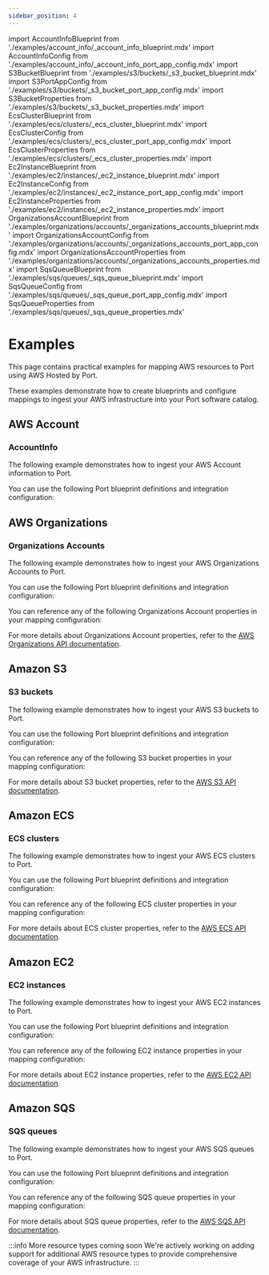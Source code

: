```yaml
---
sidebar_position: 4
---
```


import AccountInfoBlueprint from './examples/account_info/_account_info_blueprint.mdx'
import AccountInfoConfig from './examples/account_info/_account_info_port_app_config.mdx'
import S3BucketBlueprint from './examples/s3/buckets/_s3_bucket_blueprint.mdx'
import S3PortAppConfig from './examples/s3/buckets/_s3_bucket_port_app_config.mdx'
import S3BucketProperties from './examples/s3/buckets/_s3_bucket_properties.mdx'
import EcsClusterBlueprint from './examples/ecs/clusters/_ecs_cluster_blueprint.mdx'
import EcsClusterConfig from './examples/ecs/clusters/_ecs_cluster_port_app_config.mdx'
import EcsClusterProperties from './examples/ecs/clusters/_ecs_cluster_properties.mdx'
import Ec2InstanceBlueprint from './examples/ec2/instances/_ec2_instance_blueprint.mdx'
import Ec2InstanceConfig from './examples/ec2/instances/_ec2_instance_port_app_config.mdx'
import Ec2InstanceProperties from './examples/ec2/instances/_ec2_instance_properties.mdx'
import OrganizationsAccountBlueprint from './examples/organizations/accounts/_organizations_accounts_blueprint.mdx'
import OrganizationsAccountConfig from './examples/organizations/accounts/_organizations_accounts_port_app_config.mdx'
import OrganizationsAccountProperties from './examples/organizations/accounts/_organizations_accounts_properties.mdx'
import SqsQueueBlueprint from './examples/sqs/queues/_sqs_queue_blueprint.mdx'
import SqsQueueConfig from './examples/sqs/queues/_sqs_queue_port_app_config.mdx'
import SqsQueueProperties from './examples/sqs/queues/_sqs_queue_properties.mdx'

# Examples

This page contains practical examples for mapping AWS resources to Port using AWS Hosted by Port.

These examples demonstrate how to create blueprints and configure mappings to ingest your AWS infrastructure into your Port software catalog.

## AWS Account

### AccountInfo

The following example demonstrates how to ingest your AWS Account information to Port.

You can use the following Port blueprint definitions and integration configuration:

<AccountInfoBlueprint/>

<AccountInfoConfig/>

## AWS Organizations

### Organizations Accounts

The following example demonstrates how to ingest your AWS Organizations Accounts to Port.

You can use the following Port blueprint definitions and integration configuration:

<OrganizationsAccountBlueprint/>

<OrganizationsAccountConfig/>

You can reference any of the following Organizations Account properties in your mapping configuration:

<OrganizationsAccountProperties/>

For more details about Organizations Account properties, refer to the [AWS Organizations API documentation](https://docs.aws.amazon.com/organizations/latest/APIReference/API_DescribeAccount.html).

## Amazon S3

### S3 buckets

The following example demonstrates how to ingest your AWS S3 buckets to Port.

You can use the following Port blueprint definitions and integration configuration:

<S3BucketBlueprint/>

<S3PortAppConfig/>

You can reference any of the following S3 bucket properties in your mapping configuration:

<S3BucketProperties/>

For more details about S3 bucket properties, refer to the [AWS S3 API documentation](https://docs.aws.amazon.com/AmazonS3/latest/API/API_ListBuckets.html).

## Amazon ECS

### ECS clusters

The following example demonstrates how to ingest your AWS ECS clusters to Port.

You can use the following Port blueprint definitions and integration configuration:

<EcsClusterBlueprint/>

<EcsClusterConfig/>

You can reference any of the following ECS cluster properties in your mapping configuration:

<EcsClusterProperties/>

For more details about ECS cluster properties, refer to the [AWS ECS API documentation](https://docs.aws.amazon.com/AmazonECS/latest/APIReference/API_DescribeClusters.html).

## Amazon EC2

### EC2 instances

The following example demonstrates how to ingest your AWS EC2 instances to Port.

You can use the following Port blueprint definitions and integration configuration:

<Ec2InstanceBlueprint/>

<Ec2InstanceConfig/>

You can reference any of the following EC2 instance properties in your mapping configuration:

<Ec2InstanceProperties/>

For more details about EC2 instance properties, refer to the [AWS EC2 API documentation](https://docs.aws.amazon.com/AWSEC2/latest/APIReference/API_DescribeInstances.html).

## Amazon SQS

### SQS queues

The following example demonstrates how to ingest your AWS SQS queues to Port.

You can use the following Port blueprint definitions and integration configuration:

<SqsQueueBlueprint/>

<SqsQueueConfig/>

You can reference any of the following SQS queue properties in your mapping configuration:

<SqsQueueProperties/>

For more details about SQS queue properties, refer to the [AWS SQS API documentation](https://docs.aws.amazon.com/AWSSimpleQueueService/latest/APIReference/API_GetQueueAttributes.html).

:::info More resource types coming soon
We're actively working on adding support for additional AWS resource types to provide comprehensive coverage of your AWS infrastructure.
:::
